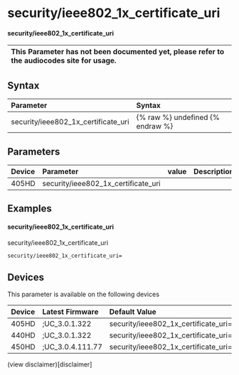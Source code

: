 ﻿---
description: security/ieee802_1x_certificate_uri
search:
    keywords: ['security','ieee802_1x_certificate_uri']
---

# security/ieee802_1x_certificate_uri

#### security/ieee802_1x_certificate_uri


| This Parameter has not been documented yet, please refer to the audiocodes site for usage.  |
| :--- |

## Syntax
| Parameter | Syntax |
| :--- | :--- |
|security/ieee802_1x_certificate_uri | {% raw %} undefined {% endraw %} |

## Parameters
|Device|Parameter|value|Description|
|:---|:---|:---|:---|
| 405HD | security/ieee802_1x_certificate_uri |  |  |

## Examples
#### security/ieee802_1x_certificate_uri

security/ieee802_1x_certificate_uri

```
security/ieee802_1x_certificate_uri=
```

## Devices
This parameter is available on the following devices

| Device | Latest Firmware | Default Value |
|:---|:---|:---|
| 405HD | ;UC_3.0.1.322 | security/ieee802_1x_certificate_uri= 
| 440HD | ;UC_3.0.1.322 | security/ieee802_1x_certificate_uri= 
| 450HD | ;UC_3.0.4.111.77 | security/ieee802_1x_certificate_uri= 

(view disclaimer)[disclaimer]
